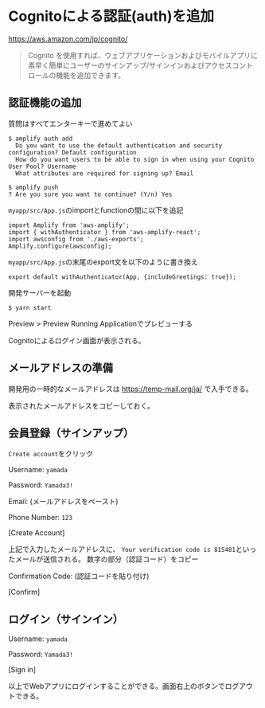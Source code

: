 
# Cognitoによる認証(auth)を追加

https://aws.amazon.com/jp/cognito/

> Cognito を使用すれば、ウェブアプリケーションおよびモバイルアプリに
> 素早く簡単にユーザーのサインアップ/サインインおよびアクセスコントロールの機能を追加できます。

## 認証機能の追加

質問はすべてエンターキーで進めてよい

```
$ amplify auth add
  Do you want to use the default authentication and security configuration? Default configuration
  How do you want users to be able to sign in when using your Cognito User Pool? Username
  What attributes are required for signing up? Email

$ amplify push
? Are you sure you want to continue? (Y/n) Yes
```

`myapp/src/App.js`のimportとfunctionの間に以下を追記

```
import Amplify from 'aws-amplify';
import { withAuthenticator } from 'aws-amplify-react';
import awsconfig from './aws-exports';
Amplify.configure(awsconfig);
```

`myapp/src/App.js`の末尾のexport文を以下のように書き換え

```
export default withAuthenticator(App, {includeGreetings: true});
```

開発サーバーを起動

```
$ yarn start
```

Preview > Preview Running Applicationでプレビューする

Cognitoによるログイン画面が表示される。

## メールアドレスの準備

開発用の一時的なメールアドレスは https://temp-mail.org/ja/ で入手できる。

表示されたメールアドレスをコピーしておく。

## 会員登録（サインアップ）

`Create account`をクリック

Username: `yamada`

Password: `Yamada3!`

Email: (メールアドレスをペースト)

Phone Number: `123`

[Create Account]

上記で入力したメールアドレスに、
`Your verification code is 815481`といったメールが送信される。
数字の部分（認証コード）をコピー

Confirmation Code: (認証コードを貼り付け)

[Confirm]

## ログイン（サインイン）

Username: `yamada`

Password: `Yamada3!`

[Sign in]

以上でWebアプリにログインすることができる。画面右上のボタンでログアウトできる。
